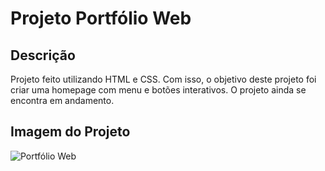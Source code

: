 # Projeto Portfólio Web
###
## Descrição
Projeto feito utilizando HTML e CSS. Com isso, o objetivo deste projeto foi criar uma homepage com menu e botões interativos. O projeto ainda se encontra em andamento.

## Imagem do Projeto
![Portfólio Web](https://i.imgur.com/VyXAWdW.gif)
